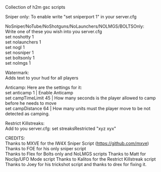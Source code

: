 Collection of h2m gsc scripts

Sniper only:
To enable write "set sniperport 1" in your server.cfg
  
NoSniper/NoTube/NoShotguns/NoLaunchers/NOLMGS/BOLTSOnly:  
Write one of these you wish into you server.cfg  
set noshotty 1  
set nolaunchers 1  
set nogl 1  
set nosniper 1  
set boltsonly 1  
set nolmgs 1  

Watermark:  
Adds text to your hud for all players  

Anticamp:
Here are the settings for it:  
set anticamp 1 | Enable Anticamp  
set campTimeLimit 45 | How many seconds is the player allowed to camp before he needs to move  
set campDistance 64 | How many units must the player move to be not detected as camping.  

Restrict Killstreaks:  
Add to you server.cfg: set streaksRestricted "xyz xyx"  
  
CREDITS:  
Thanks to MXVE for the IW4X Sniper Script (https://github.com/mxve)  
Thanks to FOE for his only sniper script  
Thanks to Flex for Bolts only and NoLMGS scripts 
Thanks to Matt for Noclip/UFO Mode script
Thanks to Kalitos for the Restrict Killstreak script
Thanks to Joey for his trickshot script and thanks to drex for fixing it.
